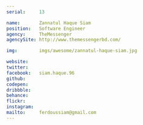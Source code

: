 ```yaml
---
serial:     13

name:       Zannatul Haque Siam
position:   Software Engineer
agency:     TheMessenger
agencySite: http://www.themessengerbd.com/

img:        imgs/awesome/zannatul-haque-siam.jpg

website:    
twitter:    
facebook:   siam.haque.96
github:     
codepen:    
dribbble:   
behance:    
flickr:     
instagram:  
mailto:     ferdoussiam@gmail.com
---
```


